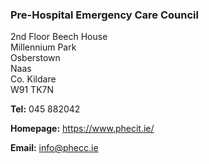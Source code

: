 ###  Pre-Hospital Emergency Care Council

2nd Floor Beech House  
Millennium Park  
Osberstown  
Naas  
Co. Kildare  
W91 TK7N

**Tel:** 045 882042

**Homepage:** [ https://www.phecit.ie/ ](https://www.phecit.ie/)

**Email:** [ info@phecc.ie ](mailto:info@phecc.ie)
